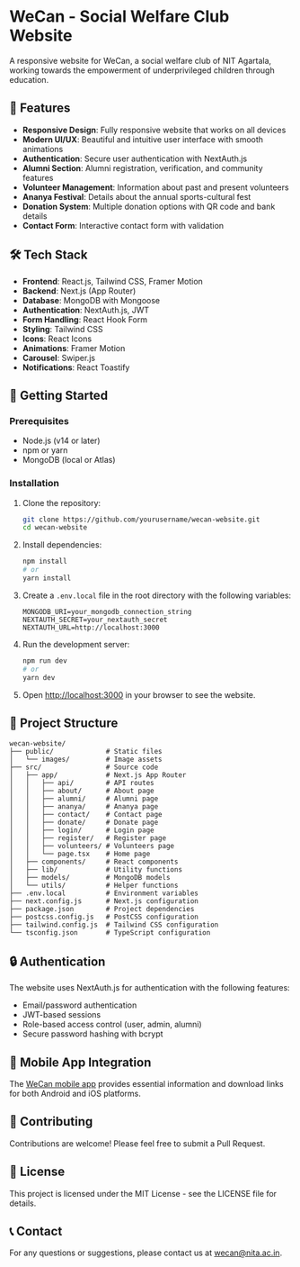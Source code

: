 # WeCan - Social Welfare Club Website

A responsive website for WeCan, a social welfare club of NIT Agartala, working towards the empowerment of underprivileged children through education.

## 🌟 Features

- **Responsive Design**: Fully responsive website that works on all devices
- **Modern UI/UX**: Beautiful and intuitive user interface with smooth animations
- **Authentication**: Secure user authentication with NextAuth.js
- **Alumni Section**: Alumni registration, verification, and community features
- **Volunteer Management**: Information about past and present volunteers
- **Ananya Festival**: Details about the annual sports-cultural fest
- **Donation System**: Multiple donation options with QR code and bank details
- **Contact Form**: Interactive contact form with validation

## 🛠️ Tech Stack

- **Frontend**: React.js, Tailwind CSS, Framer Motion
- **Backend**: Next.js (App Router)
- **Database**: MongoDB with Mongoose
- **Authentication**: NextAuth.js, JWT
- **Form Handling**: React Hook Form
- **Styling**: Tailwind CSS
- **Icons**: React Icons
- **Animations**: Framer Motion
- **Carousel**: Swiper.js
- **Notifications**: React Toastify

## 🚀 Getting Started

### Prerequisites

- Node.js (v14 or later)
- npm or yarn
- MongoDB (local or Atlas)

### Installation

1. Clone the repository:
   ```bash
   git clone https://github.com/yourusername/wecan-website.git
   cd wecan-website
   ```

2. Install dependencies:
   ```bash
   npm install
   # or
   yarn install
   ```

3. Create a `.env.local` file in the root directory with the following variables:
   ```
   MONGODB_URI=your_mongodb_connection_string
   NEXTAUTH_SECRET=your_nextauth_secret
   NEXTAUTH_URL=http://localhost:3000
   ```

4. Run the development server:
   ```bash
   npm run dev
   # or
   yarn dev
   ```

5. Open [http://localhost:3000](http://localhost:3000) in your browser to see the website.

## 📁 Project Structure

```
wecan-website/
├── public/             # Static files
│   └── images/         # Image assets
├── src/                # Source code
│   ├── app/            # Next.js App Router
│   │   ├── api/        # API routes
│   │   ├── about/      # About page
│   │   ├── alumni/     # Alumni page
│   │   ├── ananya/     # Ananya page
│   │   ├── contact/    # Contact page
│   │   ├── donate/     # Donate page
│   │   ├── login/      # Login page
│   │   ├── register/   # Register page
│   │   ├── volunteers/ # Volunteers page
│   │   └── page.tsx    # Home page
│   ├── components/     # React components
│   ├── lib/            # Utility functions
│   ├── models/         # MongoDB models
│   └── utils/          # Helper functions
├── .env.local          # Environment variables
├── next.config.js      # Next.js configuration
├── package.json        # Project dependencies
├── postcss.config.js   # PostCSS configuration
├── tailwind.config.js  # Tailwind CSS configuration
└── tsconfig.json       # TypeScript configuration
```

## 🔒 Authentication

The website uses NextAuth.js for authentication with the following features:
- Email/password authentication
- JWT-based sessions
- Role-based access control (user, admin, alumni)
- Secure password hashing with bcrypt

## 📱 Mobile App Integration 

The [WeCan mobile app](https://play.google.com/store/apps/details?id=com.nita.wecan) provides essential information and download links for both Android and iOS platforms.

## 🤝 Contributing 

Contributions are welcome! Please feel free to submit a Pull Request.

## 📄 License

This project is licensed under the MIT License - see the LICENSE file for details.

## 📞 Contact

For any questions or suggestions, please contact us at wecan@nita.ac.in.
